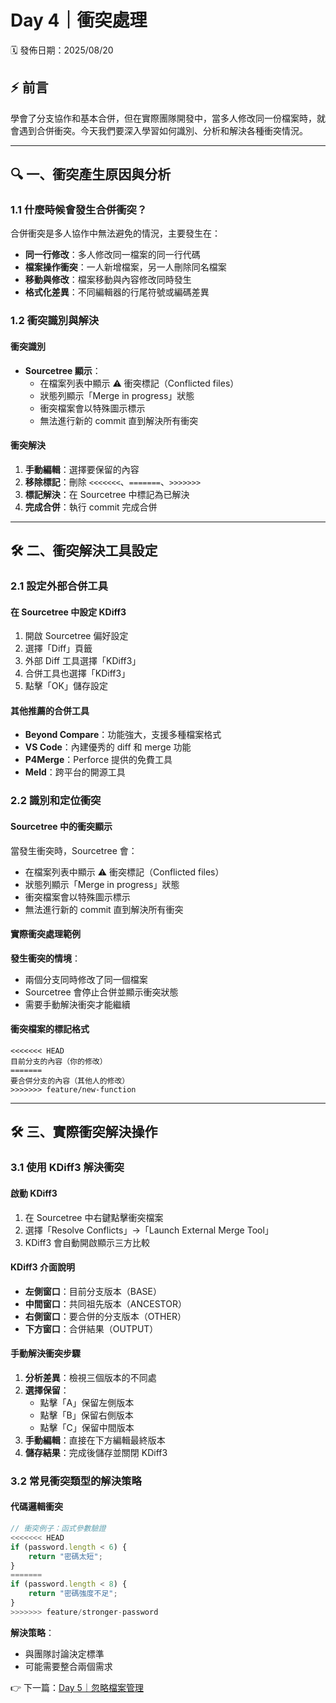# Day 4｜衝突處理

🗓 發佈日期：2025/08/20

## ⚡ **前言**
學會了分支協作和基本合併，但在實際團隊開發中，當多人修改同一份檔案時，就會遇到合併衝突。今天我們要深入學習如何識別、分析和解決各種衝突情況。

---

## 🔍 一、衝突產生原因與分析

### 1.1 什麼時候會發生合併衝突？
合併衝突是多人協作中無法避免的情況，主要發生在：

- **同一行修改**：多人修改同一檔案的同一行代碼
- **檔案操作衝突**：一人新增檔案，另一人刪除同名檔案
- **移動與修改**：檔案移動與內容修改同時發生
- **格式化差異**：不同編輯器的行尾符號或編碼差異

### 1.2 衝突識別與解決

#### 衝突識別
- **Sourcetree 顯示**：
  - 在檔案列表中顯示 ⚠️ 衝突標記（Conflicted files）
  - 狀態列顯示「Merge in progress」狀態
  - 衝突檔案會以特殊圖示標示
  - 無法進行新的 commit 直到解決所有衝突

#### 衝突解決
1. **手動編輯**：選擇要保留的內容
2. **移除標記**：刪除 `<<<<<<<`、`=======`、`>>>>>>>`
3. **標記解決**：在 Sourcetree 中標記為已解決
4. **完成合併**：執行 commit 完成合併

---

## 🛠 二、衝突解決工具設定

### 2.1 設定外部合併工具

#### 在 Sourcetree 中設定 KDiff3
1. 開啟 Sourcetree 偏好設定
2. 選擇「Diff」頁籤
3. 外部 Diff 工具選擇「KDiff3」
4. 合併工具也選擇「KDiff3」
5. 點擊「OK」儲存設定

#### 其他推薦的合併工具
- **Beyond Compare**：功能強大，支援多種檔案格式
- **VS Code**：內建優秀的 diff 和 merge 功能
- **P4Merge**：Perforce 提供的免費工具
- **Meld**：跨平台的開源工具

### 2.2 識別和定位衝突

#### Sourcetree 中的衝突顯示
當發生衝突時，Sourcetree 會：
- 在檔案列表中顯示 ⚠️ 衝突標記（Conflicted files）
- 狀態列顯示「Merge in progress」狀態
- 衝突檔案會以特殊圖示標示
- 無法進行新的 commit 直到解決所有衝突

#### 實際衝突處理範例
**發生衝突的情境**：
- 兩個分支同時修改了同一個檔案
- Sourcetree 會停止合併並顯示衝突狀態
- 需要手動解決衝突才能繼續

#### 衝突檔案的標記格式
```
<<<<<<< HEAD
目前分支的內容（你的修改）
=======
要合併分支的內容（其他人的修改）
>>>>>>> feature/new-function
```

---

## 🛠 三、實際衝突解決操作

### 3.1 使用 KDiff3 解決衝突

#### 啟動 KDiff3
1. 在 Sourcetree 中右鍵點擊衝突檔案
2. 選擇「Resolve Conflicts」→「Launch External Merge Tool」
3. KDiff3 會自動開啟顯示三方比較

#### KDiff3 介面說明
- **左側窗口**：目前分支版本（BASE）
- **中間窗口**：共同祖先版本（ANCESTOR）
- **右側窗口**：要合併的分支版本（OTHER）
- **下方窗口**：合併結果（OUTPUT）

#### 手動解決衝突步驟
1. **分析差異**：檢視三個版本的不同處
2. **選擇保留**：
   - 點擊「A」保留左側版本
   - 點擊「B」保留右側版本
   - 點擊「C」保留中間版本
3. **手動編輯**：直接在下方編輯最終版本
4. **儲存結果**：完成後儲存並關閉 KDiff3

### 3.2 常見衝突類型的解決策略

#### 代碼邏輯衝突
```javascript
// 衝突例子：函式參數驗證
<<<<<<< HEAD
if (password.length < 6) {
    return "密碼太短";
}
=======
if (password.length < 8) {
    return "密碼強度不足";
}
>>>>>>> feature/stronger-password
```

**解決策略**：
- 與團隊討論決定標準
- 可能需要整合兩個需求

👉 下一篇：[Day 5｜忽略檔案管理](5_ignore_files.md)